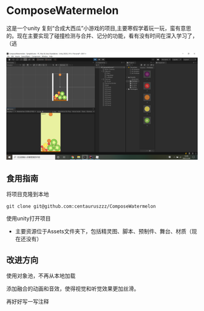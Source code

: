 # ComposeWatermelon
这是一个unity 复刻“合成大西瓜”小游戏的项目,主要寒假学着玩一玩，蛮有意思的。现在主要实现了碰撞检测与合并、记分的功能，看有没有时间在深入学习了，（逃

![1611639917475](1611639917475.png)

## 食用指南

将项目克隆到本地

```make
git clone git@github.com:centauruszzz/ComposeWatermelon
```

使用unity打开项目

* 主要资源位于Assets文件夹下，包括精灵图、脚本、预制件、舞台、材质（现在还没有）

## 改进方向

使用对象池，不再从本地加载

添加融合的动画和音效，使得视觉和听觉效果更加丝滑。

再好好写一写注释
